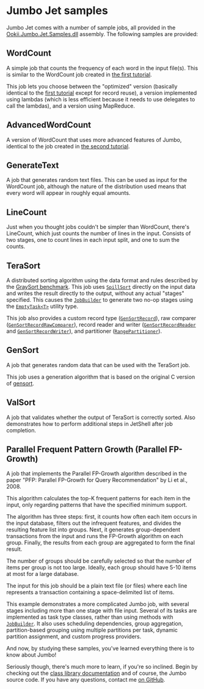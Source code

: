 # Jumbo Jet samples

Jumbo Jet comes with a number of sample jobs, all provided in the [Ookii.Jumbo.Jet.Samples.dll](../../src/Ookii.Jumbo.Jet.Samples/)
assembly. The following samples are provided:

## WordCount

A simple job that counts the frequency of each word in the input file(s). This is similar to the
WordCount job created in [the first tutorial](Tutorial1.md).

This job lets you choose between the "optimized" version (basically identical to the [first tutorial](Tutorial1.md)
except for record reuse), a version implemented using lambdas (which is less efficient because it
needs to use delegates to call the lambdas), and a version using MapReduce.

## AdvancedWordCount

A version of WordCount that uses more advanced features of Jumbo, identical to the job created in
[the second tutorial](Tutorial2.md).

## GenerateText

A job that generates random text files. This can be used as input for the WordCount job, although
the nature of the distribution used means that every word will appear in roughly equal amounts.

## LineCount

Just when you thought jobs couldn't be simpler than WordCount, there's LineCount, which just counts
the number of lines in the input. Consists of two stages, one to count lines in each input split,
and one to sum the counts.

## TeraSort

A distributed sorting algorithm using the data format and rules described by the
[GraySort benchmark](http://sortbenchmark.org/). This job uses [`SpillSort`][] directly on the input
data and writes the result directly to the output, without any actual "stages" specified. This
causes the [`JobBuilder`][] to generate two no-op stages using the [`EmptyTask<T>`][] utility type.

This job also provides a custom record type ([`GenSortRecord`][]), raw comparer
([`GenSortRecordRawComparer`][]), record reader and writer ([`GenSortRecordReader`][] and
[`GenSortRecordWriter`][]), and partitioner ([`RangePartitioner`][]).

## GenSort

A job that generates random data that can be used with the TeraSort job.

This job uses a generation algorithm that is based on the original C version of
[gensort](http://www.ordinal.com/gensort.html).

## ValSort

A job that validates whether the output of TeraSort is correctly sorted. Also demonstrates how
to perform additional steps in JetShell after job completion.

## Parallel Frequent Pattern Growth (Parallel FP-Growth)

A job that implements the Parallel FP-Growth algorithm described in the paper "PFP: Parallel
FP-Growth for Query Recommendation" by Li et al., 2008.

This algorithm calculates the top-K frequent patterns for each item in the input, only
regarding patterns that have the specified minimum support.

The algorithm has three steps: first, it counts how often each item occurs in the input database,
filters out the infrequent features, and divides the resulting feature list into groups. Next,
it generates group-dependent transactions from the input and runs the FP-Growth algorithm on
each group. Finally, the results from each group are aggregated to form the final result.

The number of groups should be carefully selected so that the number of items per group is
not too large. Ideally, each group should have 5-10 items at most for a large database.

The input for this job should be a plain text file (or files) where each line represents
a transaction containing a space-delimited list of items.

This example demonstrates a more complicated Jumbo job, with several stages including
more than one stage with file input. Several of its tasks are implemented as task type classes,
rather than using methods with [`JobBuilder`][]. It also uses scheduling dependencies, group aggregation,
partition-based grouping using multiple partitions per task, dynamic partition assignment,
and custom progress providers.

And now, by studying these samples, you've learned everything there is to know about Jumbo!

Seriously though, there's much more to learn, if you're so inclined. Begin by checking out the
[class library documentation](http://www.ookii.org/Link/JumboDoc) and of course, the Jumbo source
code. If you have any questions, contact me [on GitHub](https://github.com/SvenGroot/JumboCore/discussions).

[`EmptyTask<T>`]: https://www.ookii.org/docs/jumbo-0.3/html/T_Ookii_Jumbo_Jet_Tasks_EmptyTask_1.htm
[`GenSortRecord`]: https://www.ookii.org/docs/jumbo-0.3/html/T_Ookii_Jumbo_Jet_Samples_IO_GenSortRecord.htm
[`GenSortRecordRawComparer`]: https://www.ookii.org/docs/jumbo-0.3/html/T_Ookii_Jumbo_Jet_Samples_IO_GenSortRecordRawComparer.htm
[`GenSortRecordReader`]: https://www.ookii.org/docs/jumbo-0.3/html/T_Ookii_Jumbo_Jet_Samples_IO_GenSortRecordReader.htm
[`GenSortRecordWriter`]: https://www.ookii.org/docs/jumbo-0.3/html/T_Ookii_Jumbo_Jet_Samples_IO_GenSortRecordWriter.htm
[`JobBuilder`]: https://www.ookii.org/docs/jumbo-0.3/html/T_Ookii_Jumbo_Jet_Jobs_Builder_JobBuilder.htm
[`RangePartitioner`]: https://www.ookii.org/docs/jumbo-0.3/html/T_Ookii_Jumbo_Jet_Samples_IO_RangePartitioner.htm
[`SpillSort`]: https://www.ookii.org/docs/jumbo-0.3/html/M_Ookii_Jumbo_Jet_Jobs_Builder_JobBuilder_SpillSort.htm
